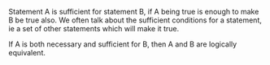 Statement A is sufficient for statement B, if A being true is enough to
make B be true also. We often talk about the sufficient conditions for a
statement, ie a set of other statements which will make it true.

If A is both necessary and sufficient for B, then A and B are logically
equivalent.
